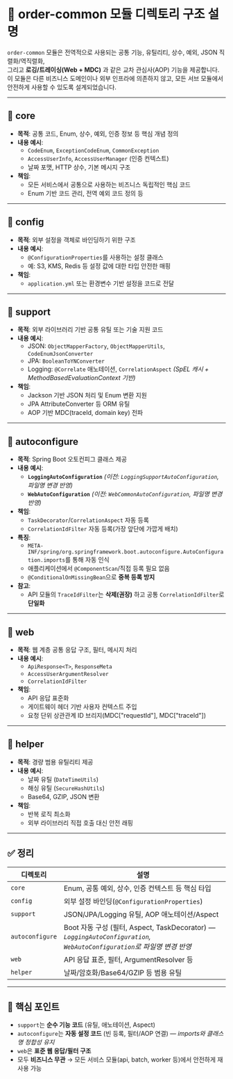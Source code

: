 # 📁 order-common 모듈 디렉토리 구조 설명

`order-common` 모듈은 전역적으로 사용되는 공통 기능, 유틸리티, 상수, 예외, JSON 직렬화/역직렬화,  
그리고 **로깅/트레이싱(Web + MDC)** 과 같은 교차 관심사(AOP) 기능을 제공합니다.  
이 모듈은 다른 비즈니스 도메인이나 외부 인프라에 의존하지 않고, 모든 서브 모듈에서 안전하게 사용할 수 있도록 설계되었습니다.

---

## 📂 core

- **목적**: 공통 코드, Enum, 상수, 예외, 인증 정보 등 핵심 개념 정의
- **내용 예시**:
  - `CodeEnum`, `ExceptionCodeEnum`, `CommonException`
  - `AccessUserInfo`, `AccessUserManager` (인증 컨텍스트)
  - 날짜 포맷, HTTP 상수, 기본 메시지 구조
- **책임**:
  - 모든 서비스에서 공통으로 사용하는 비즈니스 독립적인 핵심 코드
  - Enum 기반 코드 관리, 전역 예외 코드 정의 등

---

## 📂 config

- **목적**: 외부 설정을 객체로 바인딩하기 위한 구조
- **내용 예시**:
  - `@ConfigurationProperties`를 사용하는 설정 클래스
  - 예: S3, KMS, Redis 등 설정 값에 대한 타입 안전한 매핑
- **책임**:
  - `application.yml` 또는 환경변수 기반 설정을 코드로 전달

---

## 📂 support

- **목적**: 외부 라이브러리 기반 공통 유틸 또는 기술 지원 코드
- **내용 예시**:
  - JSON: `ObjectMapperFactory`, `ObjectMapperUtils`, `CodeEnumJsonConverter`
  - JPA: `BooleanToYNConverter`
  - Logging: `@Correlate` 애노테이션, `CorrelationAspect` *(SpEL 캐시 + MethodBasedEvaluationContext 기반)*
- **책임**:
  - Jackson 기반 JSON 처리 및 Enum 변환 지원
  - JPA AttributeConverter 등 ORM 유틸
  - AOP 기반 MDC(traceId, domain key) 전파

---

## 📂 autoconfigure

- **목적**: Spring Boot 오토컨피그 클래스 제공
- **내용 예시**:
  - **`LoggingAutoConfiguration`** *(이전: `LoggingSupportAutoConfiguration`, 파일명 변경 반영)*
  - **`WebAutoConfiguration`** *(이전: `WebCommonAutoConfiguration`, 파일명 변경 반영)*
- **책임**:
  - `TaskDecorator`/`CorrelationAspect` 자동 등록
  - `CorrelationIdFilter` 자동 등록(가장 앞단에 가깝게 배치)
- **특징**:
  - `META-INF/spring/org.springframework.boot.autoconfigure.AutoConfiguration.imports`를 통해 자동 인식
  - 애플리케이션에서 `@ComponentScan`/직접 등록 필요 없음
  - `@ConditionalOnMissingBean`으로 **중복 등록 방지**
- **참고**:
  - API 모듈의 `TraceIdFilter`는 **삭제(권장)** 하고 공통 `CorrelationIdFilter`로 **단일화**

---

## 📂 web

- **목적**: 웹 계층 공통 응답 구조, 필터, 메시지 처리
- **내용 예시**:
  - `ApiResponse<T>`, `ResponseMeta`
  - `AccessUserArgumentResolver`
  - `CorrelationIdFilter`
- **책임**:
  - API 응답 표준화
  - 게이트웨이 헤더 기반 사용자 컨텍스트 주입
  - 요청 단위 상관관계 ID 브리지(MDC["requestId"], MDC["traceId"])

---

## 📂 helper

- **목적**: 경량 범용 유틸리티 제공
- **내용 예시**:
  - 날짜 유틸 (`DateTimeUtils`)
  - 해싱 유틸 (`SecureHashUtils`)
  - Base64, GZIP, JSON 변환
- **책임**:
  - 반복 로직 최소화
  - 외부 라이브러리 직접 호출 대신 안전 래핑

---

## ✅ 정리

| 디렉토리 | 설명 |
|----------|------|
| `core`   | Enum, 공통 예외, 상수, 인증 컨텍스트 등 핵심 타입 |
| `config` | 외부 설정 바인딩(`@ConfigurationProperties`) |
| `support`| JSON/JPA/Logging 유틸, AOP 애노테이션/Aspect |
| `autoconfigure` | Boot 자동 구성 (필터, Aspect, TaskDecorator) — *`LoggingAutoConfiguration`, `WebAutoConfiguration`로 파일명 변경 반영* |
| `web`    | API 응답 표준, 필터, ArgumentResolver 등 |
| `helper` | 날짜/암호화/Base64/GZIP 등 범용 유틸 |

---

## 🔑 핵심 포인트

- `support`는 **순수 기능 코드** (유틸, 애노테이션, Aspect)
- `autoconfigure`는 **자동 설정 코드** (빈 등록, 필터/AOP 연결) — *imports와 클래스명 정합성 유지*
- `web`은 **표준 웹 응답/필터 구조**
- 모두 **비즈니스 무관** → 모든 서비스 모듈(api, batch, worker 등)에서 안전하게 재사용 가능
